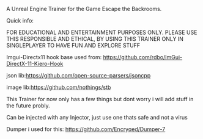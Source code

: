 A Unreal Engine Trainer for the Game Escape the Backrooms. 


Quick info:

FOR EDUCATIONAL AND ENTERTAINMENT PURPOSES ONLY. 
PLEASE USE THIS RESPONSIBLE AND ETHICAL, BY USING THIS TRAINER ONLY IN SINGLEPLAYER TO HAVE FUN AND EXPLORE STUFF


Imgui-Directx11 hook base used from: https://github.com/rdbo/ImGui-DirectX-11-Kiero-Hook


json lib:https://github.com/open-source-parsers/jsoncpp


image lib:https://github.com/nothings/stb


This Trainer for now only has a few things but dont worry i will add stuff in the future probly.

Can be injected with any Injector, just use one thats safe and not a virus

Dumper i used for this: https://github.com/Encryqed/Dumper-7

